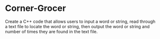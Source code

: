 # Corner-Grocer
Create a C++ code that allows users to input a word or string, read through a text file to locate the word or string, then output the word or string and number of times they are found in the text file. 
